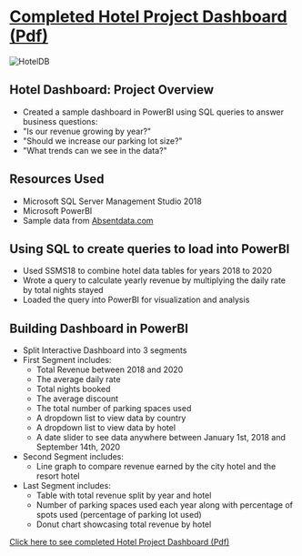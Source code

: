 
# [Completed Hotel Project Dashboard (Pdf)](https://github.com/qrjerm/hotel_project/blob/main/Hotel.pdf)
![HotelDB](https://user-images.githubusercontent.com/82239548/171299742-dbd37d3e-3d69-45c0-bfc3-efd2ad025e94.jpg)

## Hotel Dashboard: Project Overview
* Created a sample dashboard in PowerBI using SQL queries to answer business questions:
* "Is our revenue growing by year?"
* "Should we increase our parking lot size?"
* "What trends can we see in the data?"

## Resources Used
* Microsoft SQL Server Management Studio 2018
* Microsoft PowerBI
* Sample data from [Absentdata.com](https://www.absentdata.com/hotel_revenue_historical_full/)

## Using SQL to create queries to load into PowerBI
* Used SSMS18 to combine hotel data tables for years 2018 to 2020
* Wrote a query to calculate yearly revenue by multiplying the daily rate by total nights stayed
* Loaded the query into PowerBI for visualization and analysis

## Building Dashboard in PowerBI
* Split Interactive Dashboard into 3 segments
* First Segment includes:
  * Total Revenue between 2018 and 2020
  * The average daily rate
  * Total nights booked
  * The average discount
  * The total number of parking spaces used
  * A dropdown list to view data by country
  * A dropdown list to view data by hotel
  * A date slider to see data anywhere between January 1st, 2018 and September 14th, 2020
* Second Segment includes:
  * Line graph to compare revenue earned by the city hotel and the resort hotel
* Last Segment includes:
  * Table with total revenue split by year and hotel
  * Number of parking spaces used each year along with percentage of spots used (percentage of parking lot used)
  * Donut chart showcasing total revenue by hotel 

[Click here to see completed Hotel Project Dashboard (Pdf)](https://github.com/qrjerm/hotel_project/blob/main/Hotel.pdf)

